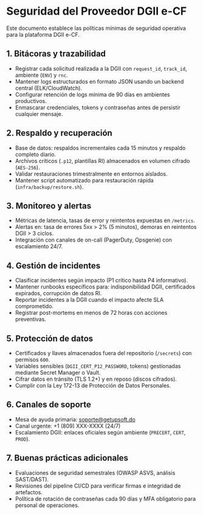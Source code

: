 # Seguridad del Proveedor DGII e-CF

Este documento establece las políticas mínimas de seguridad operativa para la plataforma DGII e-CF.

## 1. Bitácoras y trazabilidad

- Registrar cada solicitud realizada a la DGII con `request_id`, `track_id`, ambiente (`ENV`) y `rnc`.
- Mantener logs estructurados en formato JSON usando un backend central (ELK/CloudWatch).
- Configurar retención de logs mínima de 90 días en ambientes productivos.
- Enmascarar credenciales, tokens y contraseñas antes de persistir cualquier mensaje.

## 2. Respaldo y recuperación

- Base de datos: respaldos incrementales cada 15 minutos y respaldo completo diario.
- Archivos críticos (`.p12`, plantillas RI) almacenados en volumen cifrado (`AES-256`).
- Validar restauraciones trimestralmente en entornos aislados.
- Mantener script automatizado para restauración rápida (`infra/backup/restore.sh`).

## 3. Monitoreo y alertas

- Métricas de latencia, tasas de error y reintentos expuestas en `/metrics`.
- Alertas en: tasa de errores 5xx > 2% (5 minutos), demoras en reintentos DGII > 3 ciclos.
- Integración con canales de on-call (PagerDuty, Opsgenie) con escalamiento 24/7.

## 4. Gestión de incidentes

- Clasificar incidentes según impacto (P1 crítico hasta P4 informativo).
- Mantener runbooks específicos para: indisponibilidad DGII, certificados expirados, corrupción de datos RI.
- Reportar incidentes a la DGII cuando el impacto afecte SLA comprometido.
- Registrar post-mortems en menos de 72 horas con acciones preventivas.

## 5. Protección de datos

- Certificados y llaves almacenados fuera del repositorio (`/secrets`) con permisos `600`.
- Variables sensibles (`DGII_CERT_P12_PASSWORD`, tokens) gestionadas mediante Secret Manager o Vault.
- Cifrar datos en tránsito (TLS 1.2+) y en reposo (discos cifrados).
- Cumplir con la Ley 172-13 de Protección de Datos Personales.

## 6. Canales de soporte

- Mesa de ayuda primaria: soporte@getupsoft.do
- Canal urgente: +1 (809) XXX-XXXX (24/7)
- Escalamiento DGII: enlaces oficiales según ambiente (`PRECERT`, `CERT`, `PROD`).

## 7. Buenas prácticas adicionales

- Evaluaciones de seguridad semestrales (OWASP ASVS, análisis SAST/DAST).
- Revisiones del pipeline CI/CD para verificar firmas e integridad de artefactos.
- Política de rotación de contraseñas cada 90 días y MFA obligatorio para personal de operaciones.
